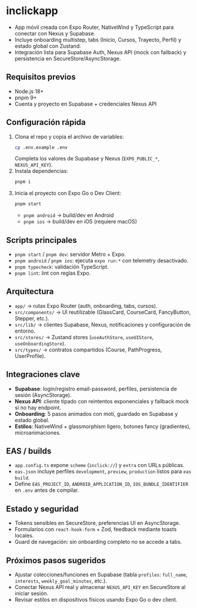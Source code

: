 # inclickapp

- App móvil creada con Expo Router, NativeWind y TypeScript para conectar con Nexus y Supabase.
- Incluye onboarding multistep, tabs (Inicio, Cursos, Trayecto, Perfil) y estado global con Zustand.
- Integración lista para Supabase Auth, Nexus API (mock con fallback) y persistencia en SecureStore/AsyncStorage.

## Requisitos previos

- Node.js 18+
- pnpm 9+
- Cuenta y proyecto en Supabase + credenciales Nexus API

## Configuración rápida

1. Clona el repo y copia el archivo de variables:
   ```bash
   cp .env.example .env
   ```
   Completa los valores de Supabase y Nexus (`EXPO_PUBLIC_*`, `NEXUS_API_KEY`).
2. Instala dependencias:
   ```bash
   pnpm i
   ```
3. Inicia el proyecto con Expo Go o Dev Client:
   ```bash
   pnpm start
   ```
   - `pnpm android` → build/dev en Android
   - `pnpm ios` → build/dev en iOS (requiere macOS)

## Scripts principales

- `pnpm start` / `pnpm dev`: servidor Metro + Expo.
- `pnpm android` / `pnpm ios`: ejecuta `expo run:*` con telemetry desactivado.
- `pnpm typecheck`: validación TypeScript.
- `pnpm lint`: lint con reglas Expo.

## Arquitectura

- `app/` → rutas Expo Router (auth, onboarding, tabs, cursos).
- `src/components/` → UI reutilizable (GlassCard, CourseCard, FancyButton, Stepper, etc.).
- `src/lib/` → clientes Supabase, Nexus, notificaciones y configuración de entorno.
- `src/stores/` → Zustand stores (`useAuthStore`, `useUIStore`, `useOnboardingStore`).
- `src/types/` → contratos compartidos (Course, PathProgress, UserProfile).

## Integraciones clave

- **Supabase**: login/registro email-password, perfiles, persistencia de sesión (AsyncStorage).
- **Nexus API**: cliente tipado con reintentos exponenciales y fallback mock si no hay endpoint.
- **Onboarding**: 5 pasos animados con moti, guardado en Supabase y estado global.
- **Estilos**: NativeWind + glassmorphism ligero, botones fancy (gradientes), microanimaciones.

## EAS / builds

- `app.config.ts` expone `scheme` (`inclick://`) y `extra` con URLs públicas.
- `eas.json` incluye perfiles `development`, `preview`, `production` listos para `eas build`.
- Define `EAS_PROJECT_ID`, `ANDROID_APPLICATION_ID`, `IOS_BUNDLE_IDENTIFIER` en `.env` antes de compilar.

## Estado y seguridad

- Tokens sensibles en SecureStore, preferencias UI en AsyncStorage.
- Formularios con `react-hook-form` + Zod, feedback mediante toasts locales.
- Guard de navegación: sin onboarding completo no se accede a tabs.

## Próximos pasos sugeridos

- Ajustar colecciones/funciones en Supabase (tabla `profiles`: `full_name`, `interests`, `weekly_goal_minutes`, etc.).
- Conectar Nexus API real y almacenar `NEXUS_API_KEY` en SecureStore al iniciar sesión.
- Revisar estilos en dispositivos físicos usando Expo Go o dev client.
